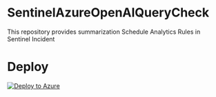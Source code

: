 # SentinelAzureOpenAIQueryCheck
This repository provides summarization Schedule Analytics Rules in Sentinel Incident

# Deploy
[![Deploy to Azure](https://aka.ms/deploytoazurebutton)](https://portal.azure.com/#create/Microsoft.Template/uri/https%3A%2F%2Fraw.githubusercontent.com%2Fhisashin0728%2FSentinelAzureOpenAIQueryCheck%2Fmain%2FSentinelKQLAnalysisAOAI.json)
